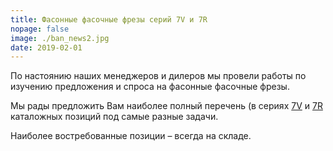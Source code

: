 ```yaml
---
title: Фасонные фасочные фрезы серий 7V и 7R
nopage: false
image: ./ban_news2.jpg
date: 2019-02-01
---
```

По настоянию наших менеджеров и дилеров мы провели работы по изучению предложения и спроса на фасонные фасочные фрезы. 

Мы рады предложить Вам наиболее полный перечень (в сериях [7V](/catalog/end-mills/7v02/) и [7R](/catalog/end-mills/7r02/) каталожных позиций под самые разные задачи.
<p class="lead">
Наиболее востребованные позиции – всегда на складе.
</p>
